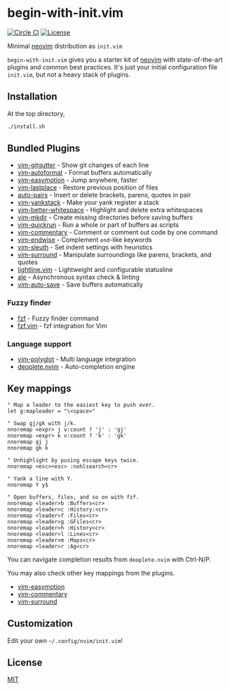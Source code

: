 # begin-with-init.vim

[![Circle CI](https://img.shields.io/circleci/project/github/raviqqe/begin-with-init.vim.svg?style=flat-square)](https://circleci.com/gh/raviqqe/begin-with-init.vim)
[![License](https://img.shields.io/github/license/raviqqe/begin-with-init.vim.svg?style=flat-square)](LICENSE)

Minimal [neovim] distribution as `init.vim`

`begin-with-init.vim` gives you a starter kit of [neovim] with state-of-the-art
plugins and common best practices.
It's just your initial configuration file `init.vim`, but not a heavy stack of
plugins.

## Installation

At the top directory,

```sh
./install.sh
```

## Bundled Plugins

- [vim-gitgutter](https://github.com/airblade/vim-gitgutter) - Show git changes of each line
- [vim-autoformat](https://github.com/Chiel92/vim-autoformat) - Format buffers automatically
- [vim-easymotion](https://github.com/easymotion/vim-easymotion) - Jump anywhere, faster
- [vim-lastplace](https://github.com/farmergreg/vim-lastplace) - Restore previous position of files
- [auto-pairs](https://github.com/jiangmiao/auto-pairs) - Insert or delete brackets, parens, quotes in pair
- [vim-yankstack](https://github.com/maxbrunsfeld/vim-yankstack) - Make your yank register a stack
- [vim-better-whitespace](https://github.com/ntpeters/vim-better-whitespace) - Highlight and delete extra whitespaces
- [vim-mkdir](https://github.com/pbrisbin/vim-mkdir) - Create missing directories before saving buffers
- [vim-quickrun](https://github.com/thinca/vim-quickrun) - Run a whole or part of buffers as scripts
- [vim-commentary](https://github.com/tpope/vim-commentary) - Comment or comment out code by one command
- [vim-endwise](https://github.com/tpope/vim-endwise) - Complement `end`-like keywords
- [vim-sleuth](https://github.com/tpope/vim-sleuth) - Set indent settings with heuristics
- [vim-surround](https://github.com/tpope/vim-surround) - Manipulate surroundings like parens, brackets, and quotes
- [lightline.vim](https://github.com/itchyny/lightline.vim) - Lightweight and configurable statusline
- [ale](https://github.com/w0rp/ale) - Asynchronous syntax check & linting
- [vim-auto-save](https://github.com/907th/vim-auto-save) - Save buffers automatically

### Fuzzy finder

- [fzf](https://github.com/junegunn/fzf) - Fuzzy finder command
- [fzf.vim](https://github.com/junegunn/fzf.vim) - fzf integration for Vim

### Language support

- [vim-polyglot](https://github.com/sheerun/vim-polyglot) - Multi language integration
- [deoplete.nvim](https://github.com/Shougo/deoplete.nvim) - Auto-completion engine

## Key mappings

```vim
" Map a leader to the easiest key to push ever.
let g:mapleader = "\<space>"

" Swap gj/gk with j/k.
nnoremap <expr> j v:count ? 'j' : 'gj'
nnoremap <expr> k v:count ? 'k' : 'gk'
nnoremap gj j
nnoremap gk k

" Unhighlight by pusing escape keys twice.
nnoremap <esc><esc> :nohlsearch<cr>

" Yank a line with Y.
nnoremap Y y$

" Open buffers, files, and so on with fzf.
nnoremap <leader>b :Buffers<cr>
nnoremap <leader>c :History:<cr>
nnoremap <leader>f :Files<cr>
nnoremap <leader>g :GFiles<cr>
nnoremap <leader>h :History<cr>
nnoremap <leader>l :Lines<cr>
nnoremap <leader>m :Maps<cr>
nnoremap <leader>r :Ag<cr>
```

You can navigate completion results from `deoplete.nvim` with Ctrl-N/P.

You may also check other key mappings from the plugins.

- [vim-easymotion](https://github.com/easymotion/vim-easymotion)
- [vim-commentary](https://github.com/tpope/vim-commentary)
- [vim-surround](https://github.com/tpope/vim-surround)

## Customization

Edit your own `~/.config/nvim/init.vim`!

## License

[MIT](LICENSE)

[neovim]: https://github.com/neovim/neovim
